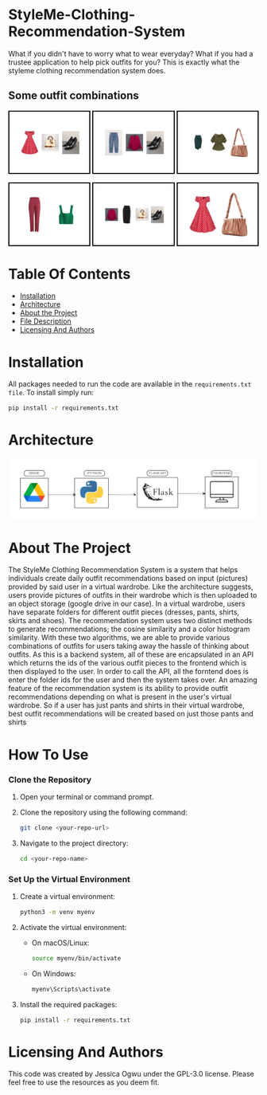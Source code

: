 # StyleMe-Clothing-Recommendation-System
What if you didn't have to worry what to wear everyday? What if you had a trustee application to help pick outfits for you? This is exactly what the styleme clothing recommendation system does.


## Some outfit combinations
<div style="display: flex; justify-content: space-between;">
  <img src="Dress_shoe_and_bag.png" alt="Image 1" style="width: 30%; border: 2px solid #000; padding: 5px;"/>
  <img src="pants_shirt_and_shoe.png" alt="Image 2" style="width: 30%; border: 2px solid #000; padding: 5px;"/>
  <img src="skirt_shirt_and_bag.png" alt="Image 1" style="width: 30%; border: 2px solid #000; padding: 5px;"/>
</div>

<br>

<div style="display: flex; justify-content: space-between;">
  <img src="pants_and_shirt.png" alt="Image 1" style="width: 30%; border: 2px solid #000; padding: 5px;"/>
  <img src="skirt_shirt_shoe_and_bag.png" alt="Image 2" style="width: 30%; border: 2px solid #000; padding: 5px;"/>
  <img src="dress_and_bag.png" alt="Image 1" style="width: 30%; border: 2px solid #000; padding: 5px;"/>
</div>





# Table Of Contents
* [Installation](https://github.com/Jess607/StyleMe-Clothing-Recommendation-System#installation)
* [Architecture](https://github.com/Jess607/StyleMe-Clothing-Recommendation-System#architecture)
* [About the Project](https://github.com/Jess607/StyleMe-Clothing-Recommendation-System#about-the-project)
* [File Description](https://github.com/Jess607/StyleMe-Clothing-Recommendation-System#file-description)
* [Licensing And Authors](https://github.com/Jess607/StyleMe-Clothing-Recommendation-System#licensing-and-authors)

# Installation 
All packages needed to run the code are available in the `requirements.txt file`. To install simply run:

```bash
pip install -r requirements.txt
```


# Architecture
![Alt text](architecture.jpg)

# About The Project 
The StyleMe Clothing Recommendation System is a system that helps individuals create daily outfit recommendations based on input (pictures) provided by said user in a virtual wardrobe. Like the architecture suggests, users provide pictures of outfits in their wardrobe which is then uploaded to an object storage (google drive in our case). In a virtual wardrobe, users have separate folders for different outfit pieces (dresses, pants, shirts, skirts and shoes). 
The recommendation system uses two distinct methods to generate recommendations; the cosine similarity and a color histogram similarity. With these two algorithms, we are able to provide various combinations of outfits for users taking away the hassle of thinking about outfits. As this is a backend system, all of these are encapsulated in an API which returns the ids of the various outfit pieces to the frontend which is then displayed to the user. In order to call the API, all the forntend does is enter the folder ids for the user and then the system takes over.
An amazing feature of the recommendation system is its ability to provide outfit recommendations depending on what is present in the user's virtual wardrobe. So if a user has just pants and shirts in their virtual wardrobe, best outfit recommendations will be created based on just those pants and shirts




# How To Use 
### Clone the Repository

1. Open your terminal or command prompt.
2. Clone the repository using the following command:

    ```bash
    git clone <your-repo-url>
    ```

3. Navigate to the project directory:

    ```bash
    cd <your-repo-name>
    ```

### Set Up the Virtual Environment

1. Create a virtual environment:

    ```bash
    python3 -m venv myenv
    ```

2. Activate the virtual environment:

    - On macOS/Linux:

        ```bash
        source myenv/bin/activate
        ```

    - On Windows:

        ```bash
        myenv\Scripts\activate
        ```

3. Install the required packages:

    ```bash
    pip install -r requirements.txt
    ```



# Licensing And Authors
This code was created by Jessica Ogwu under the GPL-3.0 license. Please feel free to use the resources as you deem fit.
